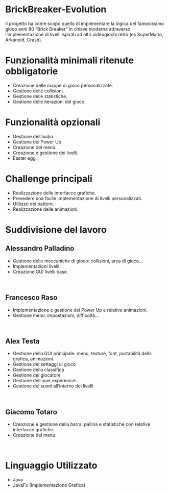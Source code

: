 # BrickBreaker-Evolution
Il progetto ha come scopo quello di implementare la logica del famosissimo gioco anni 80 “Brick Breaker” in chiave moderna attraverso l’implementazione di livelli ispirati ad altri videogiochi retrò (es SuperMario, Arkanoid, Crash).

# Funzionalità minimali ritenute obbligatorie
<ul>
    <li>Creazione delle mappe di gioco personalizzate.</li>
    <li>Gestione delle collisioni.</li>
    <li>Gestione delle statistiche.</li>
    <li>Gestione delle iterazioni del gioco.</li>
</ul>

# Funzionalità opzionali
<ul>
    <li>Gestione dell’audio.</li>
    <li>Gestione dei Power Up.</li>
    <li>Creazione del menù.</li>
    <li>Creazione e gestione dei livelli.</li>
    <li>Easter egg.</li>
</ul>

# Challenge principali
<ul>
    <li>Realizzazione delle interfacce grafiche.</li>
    <li>Prevedere una facile implementazione di livelli personalizzati.</li>
    <li>Utilizzo dei pattern.</li>
    <li>Realizzazione delle animazioni.</li>
</ul>

# Suddivisione del lavoro
<h2>Alessandro Palladino</h2>
<ul>
    <li>Gestione delle meccaniche di gioco: collisioni, area di gioco...</li>
    <li>Implementazioni livelli.</li>
    <li>Creazione GUI livelli base.</li>
</ul>
</br>

<h2>Francesco Raso</h2>
<ul>
    <li>Implementazione e gestione dei Power Up e relative animazioni.</li>
    <li>Gestione menu: impostazioni, difficoltà...</li>
</ul>
</br>

<h2>Alex Testa</h2>
<ul>
    <li>Gestione della GUI principale: menù, texture, font, portabilità della grafica, animazioni.</li>
    <li>Gestione dei settaggi di gioco</li>
    <li>Gestione della classifica</li>
    <li>Gestione del giocatore</li>
    <li>Gestione dell’user experience.</li>
    <li>Gestione dei suoni all’interno dei livelli</li>
</ul>
</br>

<h2>Giacomo Totaro</h2>
<ul>
    <li>Creazione e gestione della barra, pallina e statistiche con relative interfacce grafiche.</li>
    <li>Creazione del menu.</li>
</ul>
</br>

# Linguaggio Utilizzato
<ul>
    <li>Java</li>
    <li>JavaFx (Implementazione Grafica)</li>
</ul>
